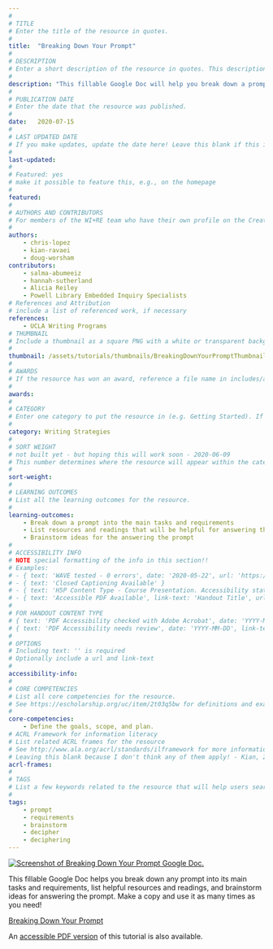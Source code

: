 ```yaml
---
#
# TITLE
# Enter the title of the resource in quotes.
#
title:  "Breaking Down Your Prompt"
#
# DESCRIPTION
# Enter a short description of the resource in quotes. This description will appear on the list page as a preview, but not on the tutorial/workshop itself.
#
description: "This fillable Google Doc will help you break down a prompt into its main tasks and requirements, list helpful resources, and start brainstorming ideas!"
#
# PUBLICATION DATE
# Enter the date that the resource was published.
#
date:   2020-07-15
#
# LAST UPDATED DATE
# If you make updates, update the date here! Leave this blank if this is being published for the first time.
#
last-updated:
#
# Featured: yes
# make it possible to feature this, e.g., on the homepage
#
featured: 
#
# AUTHORS AND CONTRIBUTORS
# For members of the WI+RE team who have their own profile on the Creative Team page, enter the name as firstname-lastname (e.g. doug-worsham). For community partners who don't have their own profile on the WI+RE site, enter their name as Firstname Lastname (e.g. Gene Block). The names will appear in the order you enter them.
#
authors:
    - chris-lopez
    - kian-ravaei
    - doug-worsham
contributors:
    - salma-abumeeiz
    - hannah-sutherland
    - Alicia Reiley
    - Powell Library Embedded Inquiry Specialists
# References and Attribution
# include a list of referenced work, if necessary
references:
    - UCLA Writing Programs
# THUMBNAIL
# Include a thumbnail as a square PNG with a white or transparent background. Our standard dimensions are 250x250 px, but any size square will do. Thumbnails for tutorials go in /assets/tutorials/thumbnails/, and for workshops, /assets/workshops/thumbnails/.
#
thumbnail: /assets/tutorials/thumbnails/BreakingDownYourPromptThumbnail.png
#
# AWARDS
# If the resource has won an award, reference a file name in includes/awards/ without the .html. For example, if it was accepted to PRIMO, you would write "primo". If the award isn't in includes/awards, create a new award file!
#
awards:
#
# CATEGORY
# Enter one category to put the resource in (e.g. Getting Started). If you enter a category that doesn't already exist, a new category will be created on the WI+RE site.
#
category: Writing Strategies
#
# SORT WEIGHT
# not built yet - but hoping this will work soon - 2020-06-09
# This number determines where the resource will appear within the category. Larger numbers appear later within the category, and higher numbers appear earlier.
#
sort-weight:
#
# LEARNING OUTCOMES
# List all the learning outcomes for the resource.
#
learning-outcomes:
    - Break down a prompt into the main tasks and requirements
    - List resources and readings that will be helpful for answering the prompt
    - Brainstorm ideas for the answering the prompt
#
# ACCESSIBILITY INFO
# NOTE special formatting of the info in this section!!
# Examples:
# - { text: 'WAVE tested - 0 errors', date: '2020-05-22', url: 'https://wave.webaim.org/' }
# - { text: 'Closed Captioning Available' }
# - { text: 'H5P Content Type - Course Presentation. Accessibility status - Tested with no known problems', date: 'YYYY-MM-DD', url: 'https://h5p.org/documentation/installation/content-type-accessibility' }
# - { text: 'Accessible PDF Available', link-text: 'Handout Title', url: 'full-url' }
#
# FOR HANDOUT CONTENT TYPE
# { text: 'PDF Accessibility checked with Adobe Acrobat', date: 'YYYY-MM-DD' }
# { text: 'PDF Accessibility needs review', date: 'YYYY-MM-DD', link-text: 'Issue reported', url: 'link to issue' } 
#
# OPTIONS
# Including text: '' is required
# Optionally include a url and link-text
#
accessibility-info:
#
# CORE COMPETENCIES
# List all core competencies for the resource.
# See https://escholarship.org/uc/item/2t03q5bw for definitions and examples of each core competency
#
core-competencies:
    - Define the goals, scope, and plan.
# ACRL Framework for information literacy
# List related ACRL frames for the resource
# See http://www.ala.org/acrl/standards/ilframework for more information
# Leaving this blank because I don't think any of them apply! - Kian, 2020-07-15
acrl-frames:
#
# TAGS
# List a few keywords related to the resource that will help users search for it.
#
tags:
    - prompt
    - requirements
    - brainstorm
    - decipher
    - deciphering
---
```



<div class="row">
    <div class="col-sm-12 col-md-5">
    <a href="https://docs.google.com/document/d/1ncqaLXnoCXr9epE6mz_uNLcpFRtBHHAmjiyPeF2VEwE/copy?copyComments=true" target="_blank" class="btn btn-outline-primary" aria-label="Open the guide in new window"><img class="img-fluid img-thumbnail" src="{{ '/assets/images/BreakingDownYourPrompt.png' | relative_url }}"   alt="Screenshot of Breaking Down Your Prompt Google Doc." data-caption="Screenshot of Breaking Down Your Prompt Google Doc."></a>
    </div>
    <div class="col-sm-12 col-md-7">
        <p class="card-text">This fillable Google Doc helps you break down any prompt into its main tasks and requirements, list helpful resources and readings, and brainstorm ideas for answering the prompt. Make a copy and use it as many times as you need!</p>
            <a href="https://docs.google.com/document/d/1ncqaLXnoCXr9epE6mz_uNLcpFRtBHHAmjiyPeF2VEwE/copy?copyComments=true" target="_blank" class="btn btn-outline-primary btn-block" aria-label="Open the guide in new window">Breaking Down Your Prompt <i class="fas fa-external-link-alt" aria-hidden="true"></i></a>
    </div>
</div>

An <a href="https://uclalibrary.github.io/research-tips/handouts/Breaking-Down-Your-Prompt/" target="_blank">accessible PDF version</a> of this tutorial is also available.
